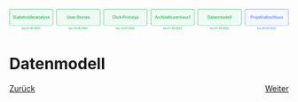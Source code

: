 ![Meilenstein 5: Datenmodell bis zum 01.09.2022](../assets/progress-05.png)

# Datenmodell

<div style="display: flex; justify-content: space-between;">
  <a href="../architekturentwurf">Zurück</a>
  <a href="../projektabschluss">Weiter</a>
</div>
